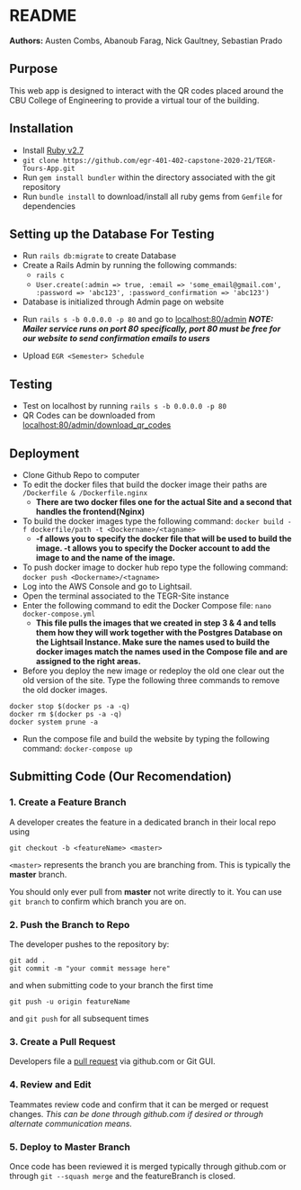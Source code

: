 # README
**Authors:** Austen Combs, Abanoub Farag, Nick Gaultney, Sebastian Prado

## Purpose
This web app is designed to interact with the QR codes placed around the CBU College of Engineering to provide a virtual tour of the building.

## Installation
* Install [Ruby v2.7](https://www.ruby-lang.org/en/)
* `git clone https://github.com/egr-401-402-capstone-2020-21/TEGR-Tours-App.git`
* Run `gem install bundler` within the directory associated with the git repository
* Run `bundle install` to download/install all ruby gems from `Gemfile` for dependencies

## Setting up the Database For Testing
* Run `rails db:migrate` to create Database
* Create a Rails Admin by running the following commands:
  - `rails c`
  - `User.create(:admin => true, :email => 'some_email@gmail.com', :password => 'abc123', :password_confirmation => 'abc123')`
* Database is initialized through Admin page on website
- Run `rails s -b 0.0.0.0 -p 80` and go to [localhost:80/admin](localhost:80/admin) ***NOTE: Mailer service runs on port 80 specifically, port 80 must be free for our website to send confirmation emails to users***
* Upload `EGR <Semester> Schedule`

## Testing
* Test on localhost by running `rails s -b 0.0.0.0 -p 80`
* QR Codes can be downloaded from [localhost:80/admin/download_qr_codes](localhost:80/admin/download_qr_codes)

## Deployment
- Clone Github Repo to computer
- To edit the docker files that build the docker image their paths are `/Dockerfile & /Dockerfile.nginx`
	* **There are two docker files one for the actual Site and a second that handles the frontend(Nginx)**
- To build the docker images type the following command: `docker build -f dockerfile/path -t <Dockername>/<tagname>`
	* **-f allows you to specify the docker file that will be used to build the image. -t allows you to specify the Docker account to add the image to and the name of the image.**
- To push docker image to docker hub repo type the following command: `docker push <Dockername>/<tagname>`
- Log into the AWS Console and go to Lightsail.
- Open the terminal associated to the TEGR-Site instance
- Enter the following command to edit the Docker Compose file: `nano docker-compose.yml`
	* **This file pulls the images that we created in step 3 & 4 and tells them how they will work together with the Postgres Database on the Lightsail Instance. Make sure the names used to build the docker images match the names used in the Compose file and are assigned to the right areas.**
- Before you deploy the new image or redeploy the old one clear out the old version of the site. Type the following three commands to remove the old docker images. 
```docker 
docker stop $(docker ps -a -q)
docker rm $(docker ps -a -q)
docker system prune -a
```
- Run the compose file and build the website by typing the following command: `docker-compose up`


## Submitting Code (Our Recomendation)
### 1. Create a Feature Branch
A developer creates the feature in a dedicated branch in their local repo using

`git checkout -b <featureName> <master>`

`<master>` represents the branch you are branching from.  This is typically the **master** branch.

You should only ever pull from **master** not write directly to it.  You can use `git branch` to confirm which branch you are on.

### 2. Push the Branch to Repo
The developer pushes to the repository by:
```git
git add .
git commit -m "your commit message here"
```
and when submitting code to your branch the first time

`git push -u origin featureName`

and `git push` for all subsequent times

### 3. Create a Pull Request
Developers file a [pull request](https://docs.github.com/en/github/collaborating-with-issues-and-pull-requests/about-pull-requests) via github.com or Git GUI.

### 4. Review and Edit
Teammates review code and confirm that it can be merged or request changes.  *This can be done through github.com if desired or through alternate communication means.*

### 5. Deploy to Master Branch
Once code has been reviewed it is merged typically through github.com or through `git --squash merge` and the featureBranch is closed.
